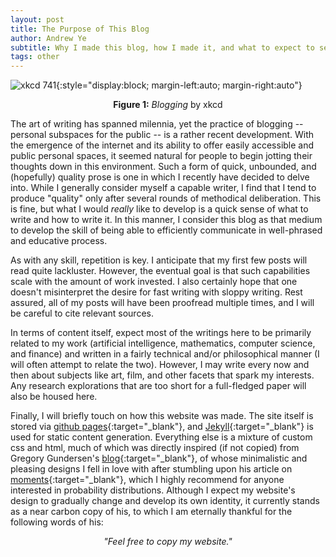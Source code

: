 ```yaml
---
layout: post
title: The Purpose of This Blog
author: Andrew Ye
subtitle: Why I made this blog, how I made it, and what to expect to see.
tags: other
---
```

![xkcd 741](https://imgs.xkcd.com/comics/blogging.png){:style="display:block; margin-left:auto; margin-right:auto"}
<p style="text-align: center"><span style="font-weight: bold">Figure 1:</span> <span style="font-style: italic">Blogging</span>  by xkcd</p>

The art of writing has spanned milennia, yet the practice of blogging -- personal subspaces for the public -- is a rather recent development. With the emergence of the internet and its ability to offer easily accessible and public personal spaces, it seemed natural for people to begin jotting their thoughts down in this environment. Such a form of quick, unbounded, and (hopefully) quality prose is one in which I recently have decided to delve into. While I generally consider myself a capable writer, I find that I tend to produce "quality" only after several rounds of methodical deliberation. This is fine, but what I would *really* like to develop is a quick sense of what to write and how to write it. In this manner, I consider this blog as that medium to develop the skill of being able to efficiently communicate in well-phrased and educative process.

As with any skill, repetition is key. I anticipate that my first few posts will read quite lackluster. However, the eventual goal is that such capabilities scale with the amount of work invested. I also certainly hope that one doesn't misinterpret the desire for fast writing with sloppy writing. Rest assured, all of my posts will have been proofread multiple times, and I will be careful to cite relevant sources.

In terms of content itself, expect most of the writings here to be primarily related to my work (artificial intelligence, mathematics, computer science, and finance) and written in a fairly technical and/or philosophical manner (I will often attempt to relate the two). However, I may write every now and then about subjects like art, film, and other facets that spark my interests. Any research explorations that are too short for a full-fledged paper will also be housed here.

Finally, I will briefly touch on how this website was made. The site itself is stored via [github pages](https://pages.github.com/){:target="_blank"}, and [Jekyll](https://jekyllrb.com/){:target="_blank"} is used for static content generation. Everything else is a mixture of custom css and html, much of which was directly inspired (if not copied) from Gregory Gundersen's [blog](https://gregorygundersen.com/){:target="_blank"}, of whose minimalistic and pleasing designs I fell in love with after stumbling upon his article on [moments](https://gregorygundersen.com/blog/2020/04/11/moments/){:target="_blank"}, which I highly recommend for anyone interested in probability distributions. Although I expect my website's design to gradually change and develop its own identity, it currently stands as a near carbon copy of his, to which I am eternally thankful for the following words of his:
<p style="text-align: center; font-style: italic">"Feel free to copy my website."</p>
